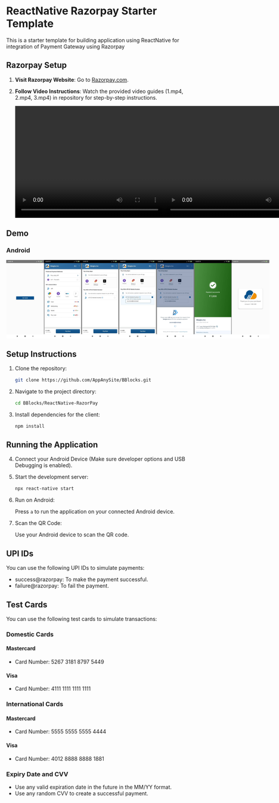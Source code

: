 # ReactNative Razorpay Starter Template

This is a starter template for building application using ReactNative for integration of Payment Gateway using Razorpay

## Razorpay Setup

1. **Visit Razorpay Website**: Go to [Razorpay.com](https://www.razorpay.com/).

2. **Follow Video Instructions**: Watch the provided video guides (1.mp4, 2.mp4, 3.mp4) in repository for step-by-step instructions.

   <div style="display:flex;">
       <video width="400" height="300" controls>
           <source src="1.mp4" type="video/mp4">
           Your browser does not support the video tag.
       </video>
       <video width="400" height="300" controls>
           <source src="2.mp4" type="video/mp4">
           Your browser does not support the video tag.
       </video>
       <video width="400" height="300" controls>
           <source src="3.mp4" type="video/mp4">
           Your browser does not support the video tag.
       </video>
   </div>


## Demo

### Android

<div style="display: flex;">
    <img src="1.jpeg" width="20%" alt="Scanner1">
    <img src="2.jpeg" width="20%" alt="Scanner2">
    <img src="3.jpeg" width="20%" alt="Scanner1">
    <img src="4.jpeg" width="20%" alt="Scanner2">
    <img src="5.jpeg" width="20%" alt="Scanner1">
    <img src="6.jpeg" width="20%" alt="Scanner2">
    <img src="7.jpeg" width="20%" alt="Scanner1">
</div>


## Setup Instructions

1. Clone the repository:
    ```bash
    git clone https://github.com/AppAnySite/BBlocks.git
    ```

2. Navigate to the project directory:
    ```bash
    cd BBlocks/ReactNative-RazorPay
    ```

3. Install dependencies for the client:
    ```bash
    npm install
    ```

## Running the Application

4. Connect your Android Device (Make sure developer options and USB Debugging is enabled).

5. Start the development server:

    ```bash
    npx react-native start
    ```

6. Run on Android:

    Press `a` to run the application on your connected Android device.

7. Scan the QR Code:

    Use your Android device to scan the QR code.

## UPI IDs

You can use the following UPI IDs to simulate payments:

- success@razorpay: To make the payment successful.
- failure@razorpay: To fail the payment.

## Test Cards

You can use the following test cards to simulate transactions:

### Domestic Cards

#### Mastercard
- Card Number: 5267 3181 8797 5449

#### Visa
- Card Number: 4111 1111 1111 1111

### International Cards

#### Mastercard
- Card Number: 5555 5555 5555 4444

#### Visa
- Card Number: 4012 8888 8888 1881

### Expiry Date and CVV
- Use any valid expiration date in the future in the MM/YY format.
- Use any random CVV to create a successful payment.
